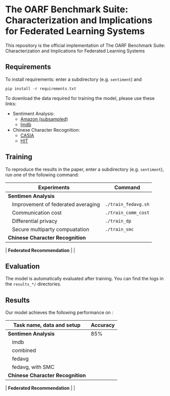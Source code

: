 # The OARF Benchmark Suite: Characterization and Implications for Federated Learning Systems

This repository is the official implementation of The OARF Benchmark Suite: Characterization and Implications for Federated Learning Systems

## Requirements

To install requirements: enter a subdirectory (e.g. `sentiment`) and

```setup
pip install -r requirements.txt
```

To download the data required for training the model, please use these links:

* Sentiment Analysis:
    * [Amazon (subsampled)]()
    * [Imdb]()
* Chinese Character Recognition:
    * [CASIA]()
    * [HIT]()

## Training

To reproduce the results in the paper, enter a subdirectory (e.g. `sentiment`), run one of the following command:

| Experiments                                                          | Command                     |
| -------------------------------------------------------------------- |-----------------------------|
| **Sentimen Analysis**                                                |                             |
| &nbsp;&nbsp; Improvement of federated averaging                      |`./train_fedavg.sh`          |
| &nbsp;&nbsp; Communication cost                                      |`./train_comm_cost`          |
| &nbsp;&nbsp; Differential privacy                                    |`./train_dp`                 |
| &nbsp;&nbsp; Secure multiparty compuatation                          |`./train_smc`                |
| **Chinese Character Recognition**                                    |                             |
<!--TODO-->
| **Federated Recommendation**                                         |                             |
<!--TODO-->

## Evaluation

The model is automatically evaluated after training. You can find the logs in the `results_*/` directories.

<!-- ## Pre-trained Models

You can download pretrained models here:

* [My awesome model](https://drive.google.com/mymodel.pth) trained on ImageNet using parameters x,y,z. -->

## Results

Our model achieves the following performance on :

| Task name, data and setup                         | Accuracy  |
| --------------------------------------------------|-----------|
| **Sentimen Analysis**                             |      85%  |
| &nbsp;&nbsp; imdb                                 |           |
| &nbsp;&nbsp; combined                             |           |
| &nbsp;&nbsp; fedavg                               |           |
| &nbsp;&nbsp; fedavg, with SMC                     |           |
| **Chinese Character Recognition**                 |           |
<!--TODO-->
| **Federated Recommendation**                      |           |
<!--TODO-->
